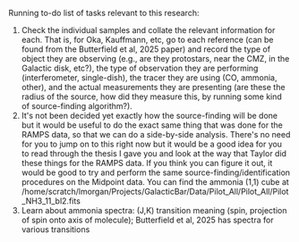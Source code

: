 Running to-do list of tasks relevant to this research:
1. Check the individual samples and collate the relevant information for each. That is, for Oka, Kauffmann, etc, go to each reference (can be found from the Butterfield et al, 2025 paper) and record the type of object they are observing (e.g., are they protostars, near the CMZ, in the Galactic disk, etc?), the type of observation they are performing (interferometer, single-dish), the tracer they are using (CO, ammonia, other), and the actual measurements they are presenting (are these the radius of the source, how did they measure this, by running some kind of source-finding algorithm?).
2. It's not been decided yet exactly how the source-finding will be done but it would be useful to do the exact same thing that was done for the RAMPS data, so that we can do a side-by-side analysis. There's no need for you to jump on to this right now but it would be a good idea for you to read through the thesis I gave you and look at the way that Taylor did these things for the RAMPS data. If you think you can figure it out, it would be good to try and perform the same source-finding/identification procedures on the Midpoint data. You can find the ammonia (1,1) cube at /home/scratch/lmorgan/Projects/GalacticBar/Data/Pilot_All/Pilot_All/Pilot_NH3_11_bl2.fits
3. Learn about ammonia spectra: (J,K) transition meaning (spin, projection of spin onto axis of molecule); Butterfield et al, 2025 has spectra for various transitions